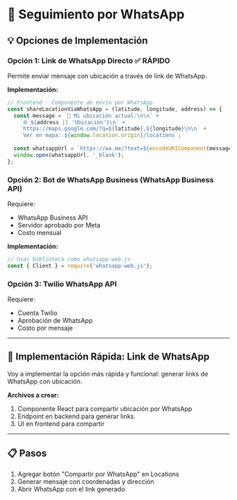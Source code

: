 # 📱 Seguimiento por WhatsApp

## 💡 Opciones de Implementación

### Opción 1: Link de WhatsApp Directo ✅ RÁPIDO

Permite enviar mensaje con ubicación a través de link de WhatsApp.

**Implementación:**

```javascript
// Frontend - Componente de envío por WhatsApp
const shareLocationViaWhatsApp = (latitude, longitude, address) => {
  const message = `📍 Mi ubicación actual:\n\n` +
    `🌐 ${address || 'Ubicación'}\n` +
    `https://maps.google.com/?q=${latitude},${longitude}\n\n` +
    `Ver en mapa: ${window.location.origin}/locations`;
  
  const whatsappUrl = `https://wa.me/?text=${encodeURIComponent(message)}`;
  window.open(whatsappUrl, '_blank');
};
```

### Opción 2: Bot de WhatsApp Business (WhatsApp Business API)

Requiere:
- WhatsApp Business API
- Servidor aprobado por Meta
- Costo mensual

**Implementación:**
```javascript
// Usar biblioteca como whatsapp-web.js
const { Client } = require('whatsapp-web.js');
```

### Opción 3: Twilio WhatsApp API

Requiere:
- Cuenta Twilio
- Aprobación de WhatsApp
- Costo por mensaje

---

## 🚀 Implementación Rápida: Link de WhatsApp

Voy a implementar la opción más rápida y funcional: generar links de WhatsApp con ubicación.

**Archivos a crear:**
1. Componente React para compartir ubicación por WhatsApp
2. Endpoint en backend para generar links
3. UI en frontend para compartir

---

## 📋 Pasos

1. Agregar botón "Compartir por WhatsApp" en Locations
2. Generar mensaje con coordenadas y dirección
3. Abrir WhatsApp con el link generado

